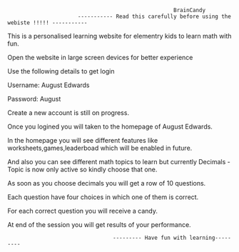                                                         BrainCandy
                          ----------- Read this carefully before using the webiste !!!!! -----------

This is a personalised learning website for elementry kids to learn math with fun.

Open the website in large screen devices for better experience

Use the following details to get login

Username: August Edwards

Password: August
	 
Create a new account is still on progress.

Once you logined you will taken to the homepage of August Edwards.

In the homepage you will see different features like worksheets,games,leaderboad which will be enabled in future.

And also you can see different math topics to learn but currently Decimals - Topic is now only active so kindly choose that one.

As soon as you choose decimals you will get a row of 10 questions.

Each question have four choices in which one of them is correct.

For each correct question you will receive a candy.

At end of the session you will get results of your performance.

                                     --------- Have fun with learning---------

